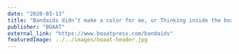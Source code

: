 ```yaml
---
date: "2020-03-13"
title: "Bandaids didn’t make a color for me, or Thinking inside the box, or Crayon within the lines"
publisher: "BOAAT"
external_link: "https://www.boaatpress.com/bandaids"
featuredImage: ../../images/boaat-header.jpg
---
```

